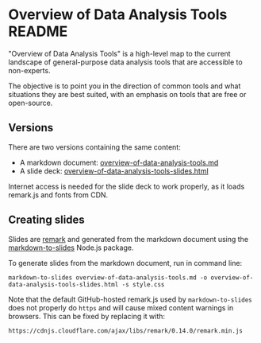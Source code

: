 # Overview of Data Analysis Tools README

"Overview of Data Analysis Tools" is a high-level map to the current landscape of general-purpose data analysis tools that are accessible to non-experts.

The objective is to point you in the direction of common tools and what situations they are best suited, with an emphasis on tools that are free or open-source.

## Versions

There are two versions containing the same content:
- A markdown document: [overview-of-data-analysis-tools.md](https://github.com/jayqi/civic-data-tutorials/blob/master/overview-of-data-analysis-tools/overview-of-data-analysis-tools.md)
- A slide deck: [overview-of-data-analysis-tools-slides.html](https://jayqi.github.io/civic-data-tutorials/overview-of-data-analysis-tools/overview-of-data-analysis-tools-slides.html)

Internet access is needed for the slide deck to work properly, as it loads remark.js and fonts from CDN.

## Creating slides

Slides are [remark](https://github.com/gnab/remark) and generated from the markdown document using the [markdown-to-slides](https://www.npmjs.com/package/markdown-to-slides) Node.js package.

To generate slides from the markdown document, run in command line:

    markdown-to-slides overview-of-data-analysis-tools.md -o overview-of-data-analysis-tools-slides.html -s style.css

Note that the default GitHub-hosted remark.js used by `markdown-to-slides` does not properly do `https` and will cause mixed content warnings in browsers. This can be fixed by replacing it with:
```
https://cdnjs.cloudflare.com/ajax/libs/remark/0.14.0/remark.min.js
```
